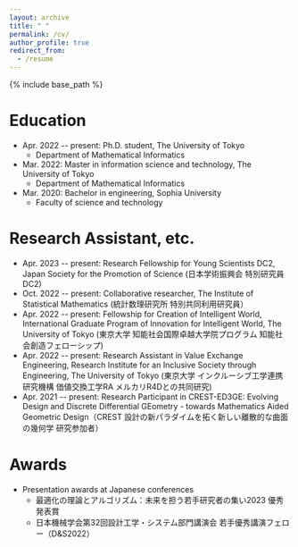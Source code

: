 ```yaml
---
layout: archive
title: " "
permalink: /cv/
author_profile: true
redirect_from:
  - /resume
---
```


{% include base_path %}

Education
======
* Apr. 2022 -- present: Ph.D. student, The University of Tokyo
  * Department of Mathematical Informatics
* Mar. 2022: Master in information science and technology, The University of Tokyo
  * Department of Mathematical Informatics
* Mar. 2020: Bachelor in engineering, Sophia University
  * Faculty of science and technology
  

Research Assistant, etc.
======
* Apr. 2023 -- present: Research Fellowship for Young Scientists DC2, Japan Society for the Promotion of Science (日本学術振興会 特別研究員DC2)
* Oct. 2022 -- present: Collaborative researcher, The Institute of Statistical Mathematics (統計数理研究所 特別共同利用研究員）
* Apr. 2022 -- present: Fellowship for Creation of Intelligent World, International Graduate Program of Innovation for Intelligent World, The University of Tokyo (東京大学 知能社会国際卓越大学院プログラム 知能社会創造フェローシップ)
* Apr. 2022 -- present: Research Assistant in Value Exchange Engineering, Research Institute for an Inclusive Society through Engineering, The University of Tokyo (東京大学 インクルーシブ工学連携研究機構 価値交換工学RA メルカリR4Dとの共同研究)
* Apr. 2021 -- present: Research Participant in CREST-ED3GE: Evolving Design and Discrete Differential GEometry - towards Mathematics Aided Geometric Design（CREST 設計の新パラダイムを拓く新しい離散的な曲面の幾何学 研究参加者）

Awards
======
* Presentation awards at Japanese conferences
  * 最適化の理論とアルゴリズム：未来を担う若手研究者の集い2023 優秀発表賞
  * 日本機械学会第32回設計工学・システム部門講演会 若手優秀講演フェロー（D&S2022）

<!--   
Teaching
======


Awards
======


Others
======
 -->
